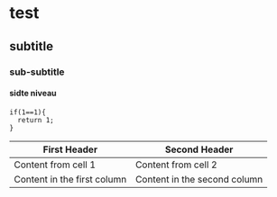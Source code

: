 # test

## subtitle

### sub-subtitle

#### sidte niveau

```
if(1==1){
  return 1;
}
```

First Header | Second Header
------------ | -------------
Content from cell 1 | Content from cell 2
Content in the first column | Content in the second column
